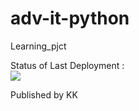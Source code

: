# adv-it-python
Learning_pjct

Status of Last Deployment : <br>
<img src="https://github.com/kyryll-k/adv-it-python/workflows/ci/badge.svg?branch=main"><br>

Published by KK

